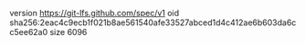 version https://git-lfs.github.com/spec/v1
oid sha256:2eac4c9ecb1f021b8ae561540afe33527abced1d4c412ae6b603da6cc5ee62a0
size 6096
